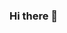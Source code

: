 ### Hi there 👋

<!--
**DamianBarzolaweb/DamianBarzolaweb** is a ✨ _special_ ✨ repository because its `README.md` (this file) appears on your GitHub profile.

Here are some ideas to get you started:

- 🔭 I’m currently working on two proyects with Express and Nodejs
- 🌱 I’m currently learning React & js
- 👯 I’m looking to collaborate ...
- 🤔 I’m looking for help with ...
- 💬 Ask me about ...
- 📫 How to reach me: Just send me an email to damianbarzolaweb@gmail.com
- 😄 Pronouns: ...
- ⚡ Fun fact: ...
-->
